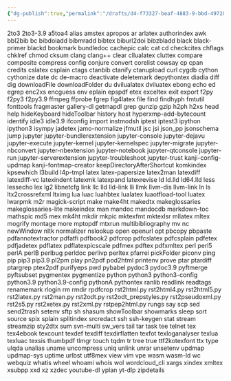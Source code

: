 ```yaml
---
{"dg-publish":true,"permalink":"/drafts/d4-f73327-beaf-4883-9-bbd-49728-a7-f2-a7-d/","dgHomeLink":true,"dgPassFrontmatter":false}
---
```


2to3
2to3-3.9
a5toa4
alias
amstex
apropos
ar
arlatex
authorindex
awk
bbl2bib
bc
bibdoiadd
bibmradd
bibtex
biburl2doi
bibzbladd
black
black-primer
blackd
bookmark
bundledoc
cachepic
calc
cat
cd
checkcites
chflags
chklref
chmod
cksum
clang
clang++
clear
cllualatex
cluttex
compare
composite
compress
config
conjure
convert
corelist
cowsay
cp
cpan
credits
cslatex
csplain
ctags
ctanbib
ctanify
ctanupload
curl
cygdb
cython
cythonize
date
dc
de-macro
deactivate
deletemark
depythontex
diadia
diff
dig
downloadFile
downloadFolder
du
dvilualatex
dviluatex
ebong
echo
ed
egrep
enc2xs
encguess
env
eplain
epspdf
etex
exceltex
exit
export
f2py
f2py3
f2py3.9
ffmpeg
ffprobe
fgrep
fig4latex
file
find
findhyph
fmtutil
fonttools
fragmaster
gallery-dl
getmapdl
grep
gunzip
gzip
h2ph
h2xs
head
help
hideKeyboard
hideToolbar
history
host
hyperxmp-add-bytecount
identify
idle3
idle3.9
ifconfig
import
instmodsh
iptest
iptest3
ipython
ipython3
isympy
jadetex
jamo-normalize
jfmutil
jsc
jsi
json_pp
jsonschema
jump
jupyter
jupyter-bundlerextension
jupyter-console
jupyter-dejavu
jupyter-execute
jupyter-kernel
jupyter-kernelspec
jupyter-migrate
jupyter-nbconvert
jupyter-nbextension
jupyter-notebook
jupyter-qtconsole
jupyter-run
jupyter-serverextension
jupyter-troubleshoot
jupyter-trust
kanji-config-updmap
kanji-fontmap-creator
keepDirectoryAfterShortcut
komkindex
kpsewhich
l3build
l4p-tmpl
latex
latex-papersize
latex2man
latexdiff
latexdiff-vc
latexindent
latexmk
latexpand
latexrevise
ld
ld.lld
ld64.lld
less
lessecho
lex
lg2
libnetcfg
link
llc
lld
lld-link
lli
llmk
llvm-dis
llvm-link
ln
ls
ltx2crossrefxml
ltximg
lua
luac
luahbtex
lualatex
luaotfload-tool
luatex
lwarpmk
m2r
magick-script
make
make4ht
makedtx
makeglossaries
makeglossaries-lite
makeindex
man
mandoc
mandocdb
markdown-toc
mathspic
md5
mex
mk4ht
mkdir
mkpic
mktexfmt
mktexlsr
mllatex
mltex
mogrify
montage
more
mptopdf
mtxrun
multibibliography
mv
nc
newWindow
nltk
normalizer
nslookup
open
openurl
opt
pbcopy
pbpaste
pdfannotextractor
pdfatfi
pdfbook2
pdfcrop
pdfcslatex
pdfcsplain
pdfetex
pdfjadetex
pdflatex
pdflatexpicscale
pdfmex
pdftex
pdfxmltex
perl
perl5
perlA
perlB
perlbug
perldoc
perlivp
perltex
pfarrei
pickFolder
piconv
ping
pip
pip3
pip3.9
pl2pm
play
pn2pdf
pod2html
printenv
prove
ptar
ptardiff
ptargrep
ptex2pdf
purifyeps
pwd
pybabel
pydoc3
pydoc3.9
pyftmerge
pyftsubset
pygmentex
pygmentize
python
python3
python3-config
python3.9
python3.9-config
pythonA
pythontex
ranlib
readlink
readtags
renamemark
rlogin
rm
rmdir
rpdfcrop
rst2html.py
rst2html4.py
rst2html5.py
rst2latex.py
rst2man.py
rst2odt.py
rst2odt_prepstyles.py
rst2pseudoxml.py
rst2s5.py
rst2xetex.py
rst2xml.py
rstpep2html.py
rungs
say
scp
sed
send2trash
setenv
sftp
sh
shasum
showToolbar
showmarks
sleep
sort
source
spix
splain
splitindex
srcredact
ssh
ssh-keygen
stat
stream
streamzip
sty2dtx
sum
svn-multi
sw_vers
tail
tar
task
tee
telnet
tex
tex4ebook
texcount
texdef
texdiff
texdirflatten
texfot
texloganalyser
texlua
texluac
texsis
thumbpdf
tlmgr
touch
tqdm
tr
tree
true
ttf2kotexfont
ttx
type
ulqda
unalias
uname
uncompress
uniq
unlink
unrar
unsetenv
updmap
updmap-sys
uptime
urlbst
utf8mex
view
vim
vpe
wasm
wasm-ld
wc
webquiz
whatis
wheel
whoami
whois
wol
wordcloud_cli
xargs
xindex
xmltex
xsubpp
xxd
xz
xzdec
youtube-dl
yplan
yt-dlp
zipdetails
